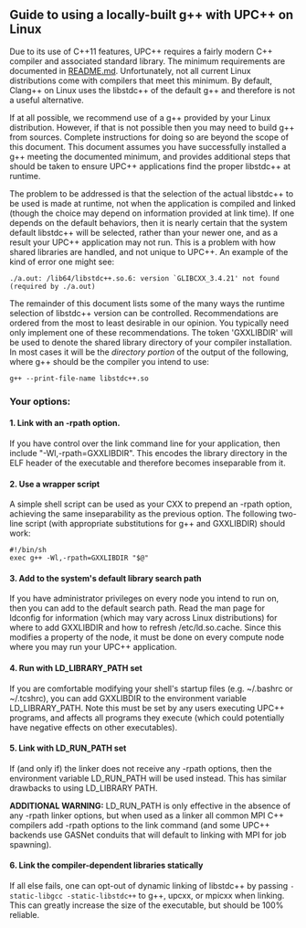 ## Guide to using a locally-built g++ with UPC++ on Linux

Due to its use of C++11 features, UPC++ requires a fairly modern C++ compiler
and associated standard library.  The minimum requirements are documented 
in [README.md](../README.md).
Unfortunately, not all current Linux distributions come with
compilers that meet this minimum.  By default, Clang++ on Linux uses the
libstdc++ of the default g++ and therefore is not a useful alternative.

If at all possible, we recommend use of a g++ provided
by your Linux distribution.  However, if that is not possible then you may need
to build g++ from sources.  Complete instructions for doing so are beyond the
scope of this document.  This document assumes you have successfully installed
a g++ meeting the documented minimum, and provides additional steps that should be taken to ensure
UPC++ applications find the proper libstdc++ at runtime.

The problem to be addressed is that the selection of the actual libstdc++ to be
used is made at runtime, not when the application is compiled and linked (though
the choice may depend on information provided at link time).  If one depends on
the default behaviors, then it is nearly certain that the system default
libstdc++ will be selected, rather than your newer one, and as a result your
UPC++ application may not run.  This is a problem with how shared libraries are
handled, and not unique to UPC++.  An example of the kind of error one might
see: 

```
./a.out: /lib64/libstdc++.so.6: version `GLIBCXX_3.4.21' not found (required by ./a.out)
```

The remainder of this document lists some of the many ways the runtime selection
of libstdc++ version can be controlled.  Recommendations are ordered from the
most to least desirable in our opinion.  You typically need only implement one
of these recommendations.  The token 'GXXLIBDIR' will be used to denote the
shared library directory of your compiler installation.  In most cases it will
be the *directory portion* of the output of the following, where g++ should be
the compiler you intend to use:

```
g++ --print-file-name libstdc++.so
```


### Your options:

#### 1. Link with an -rpath option.

If you have control over the link command line for your application, then
include "-Wl,-rpath=GXXLIBDIR".  This encodes the library directory in the ELF
header of the executable and therefore becomes inseparable from it.

#### 2. Use a wrapper script

A simple shell script can be used as your CXX to prepend an -rpath option,
achieving the same inseparability as the previous option.  The following
two-line script (with appropriate substitutions for g++ and GXXLIBDIR) should
work:  

```
#!/bin/sh  
exec g++ -Wl,-rpath=GXXLIBDIR "$@"  
```

#### 3. Add to the system's default library search path

If you have administrator privileges on every node you intend to run on, then
you can add to the default search path.  Read the man page for ldconfig for
information (which may vary across Linux distributions) for where to add
GXXLIBDIR and how to refresh /etc/ld.so.cache.  Since this modifies a property
of the node, it must be done on every compute node where you may run your UPC++
application.

#### 4. Run with LD_LIBRARY_PATH set

If you are comfortable modifying your shell's startup files (e.g.  ~/.bashrc or
~/.tcshrc), you can add GXXLIBDIR to the environment variable
LD_LIBRARY_PATH. Note this must be set by any users executing UPC++ programs,
and affects all programs they execute (which could potentially have negative
effects on other executables).

#### 5. Link with LD_RUN_PATH set

If (and only if) the linker does not receive any -rpath options, then the
environment variable LD_RUN_PATH will be used instead. This has similar
drawbacks to using LD_LIBRARY PATH.

**ADDITIONAL WARNING:** LD_RUN_PATH is only effective in the absence of any
  -rpath linker options, but when used as a linker all common MPI C++ compilers
  add -rpath options to the link command (and some UPC++ backends use GASNet
  conduits that will default to linking with MPI for job spawning).

#### 6. Link the compiler-dependent libraries statically

If all else fails, one can opt-out of dynamic linking of libstdc++ by passing
`-static-libgcc -static-libstdc++` to g++, upcxx, or mpicxx when linking.  This
can greatly increase the size of the executable, but should be 100% reliable.

